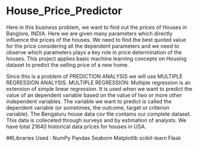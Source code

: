 # House_Price_Predictor
Here in this business problem, we want to find out the prices of Houses in Banglore, INDIA. Here we are given many parameters which directly influence the prices of the houses. We need to find the best quoted value for the price considering all the dependent parameters and we need to observe which parameters plays a key role in price determination of the houses. This project applies basic machine learning concepts on Housing dataset to predict the selling price of a new home.

Since this is a problem of PREDICTION ANALYSIS we will use MULTIPLE REGRESSION ANALYSIS.
MULTIPLE REGRESSION: Multiple regression is an extension of simple linear regression. It is used when we want to predict the value of an dependent variable based on the value of two or more other independent variables. The variable we want to predict is called the dependent variable (or sometimes, the outcome, target or criterion variable).
The Bengaluru house data csv file contains our complete dataset. This data is colleceted through surveys and by estimation of analysts. We have total 21640 historical data prices for houses in USA.

##Libraries Used : NumPy   Pandas    Seaborn     Matplotlib    scikit-learn    Flask
